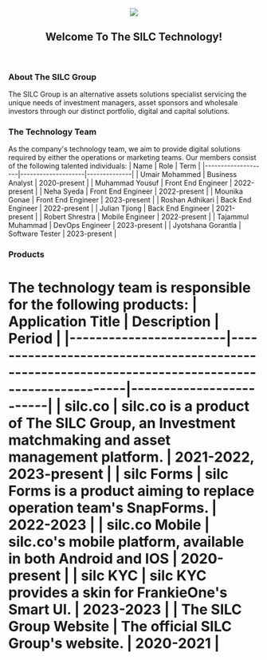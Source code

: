 <div align="center">
  <img src="https://user-images.githubusercontent.com/53683415/235013829-3638c043-6155-454d-93f8-0b6c5b4ed9f3.png">
  <br>
  <h2>Welcome To The SILC Technology!</h2>
</div>

<br>

### About The SILC Group
The SILC Group is an alternative assets solutions specialist servicing the unique needs of investment managers, asset sponsors and wholesale investors through our distinct portfolio, digital and capital solutions.

### The Technology Team
As the company's technology team, we aim to provide digital solutions required by either the operations or marketing teams. Our members consist of the following talented individuals:
| Name               | Role               | Term         |
|--------------------|--------------------|--------------|
| Umair Mohammed     | Business Analyst   | 2020-present |
| Muhammad Yousuf    | Front End Engineer | 2022-present |
| Neha Syeda         | Front End Engineer | 2022-present |
| Mounika Gonae      | Front End Engineer | 2023-present |
| Roshan Adhikari    | Back End Engineer  | 2022-present |
| Julian Tjiong      | Back End Engineer  | 2021-present |
| Robert Shrestra    | Mobile Engineer    | 2022-present |
| Tajammul Muhammad  | DevOps Engineer    | 2023-present |
| Jyotshana Gorantla | Software Tester    | 2023-present |

### Products
The technology team is responsible for the following products:
| Application Title      | Description                                                                                      | Period                  |
|------------------------|--------------------------------------------------------------------------------------------------|-------------------------|
| silc.co                | silc.co is a product of The SILC Group, an Investment matchmaking and asset management platform. | 2021-2022, 2023-present |
| silc Forms             | silc Forms is a product aiming to replace operation team's SnapForms.                            | 2022-2023               |
| silc.co Mobile         | silc.co's mobile platform, available in both Android and IOS                                     | 2020-present            |
| silc KYC               | silc KYC provides a skin for FrankieOne's Smart UI.                                              | 2023-2023               |
| The SILC Group Website | The official SILC Group's website.                                                               | 2020-2021               |
=======

